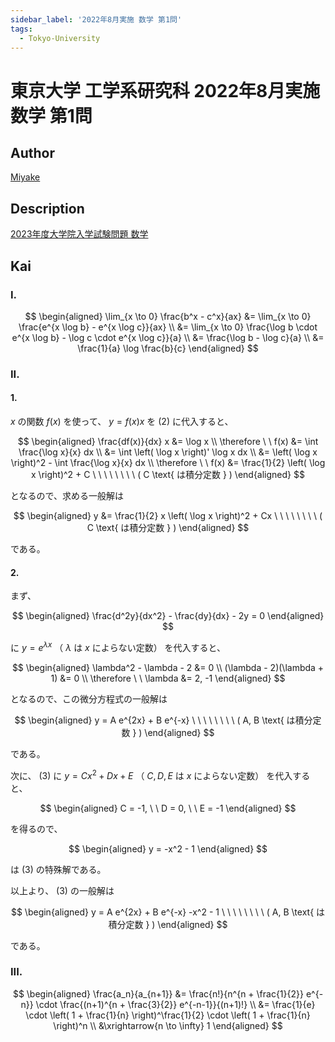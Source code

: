 ```yaml
---
sidebar_label: '2022年8月実施 数学 第1問'
tags:
  - Tokyo-University
---
```


# 東京大学 工学系研究科 2022年8月実施 数学 第1問

## **Author**
[Miyake](https://miyake.github.io/exams/index.html)

## **Description**

[2023年度大学院入学試験問題 数学](https://github.com/Myyura/the_kai_project_assets/blob/2672b44819e556e6b7835902e6d69059ff935039/kakomonn/tokyo_university/engineering/Description/M_J_E_2023.pdf)

## **Kai**
### I.

$$
\begin{aligned}
\lim_{x \to 0} \frac{b^x - c^x}{ax}
&= \lim_{x \to 0} \frac{e^{x \log b} - e^{x \log c}}{ax}
\\
&= \lim_{x \to 0}
\frac{\log b \cdot e^{x \log b} - \log c \cdot e^{x \log c}}{a}
\\
&= \frac{\log b - \log c}{a}
\\
&= \frac{1}{a} \log \frac{b}{c}
\end{aligned}
$$

### II.
#### 1.
$x$ の関数 $f(x)$ を使って、 $y=f(x)x$ を (2) に代入すると、

$$
\begin{aligned}
\frac{df(x)}{dx} x &= \log x
\\
\therefore \ \ 
f(x)
&= \int \frac{\log x}{x} dx
\\
&= \int \left( \log x \right)' \log x dx
\\
&= \left( \log x \right)^2 - \int \frac{\log x}{x} dx
\\
\therefore \ \ 
f(x) &= \frac{1}{2} \left( \log x \right)^2 + C
\ \ \ \ \ \ \ \ ( C \text{ は積分定数 } )
\end{aligned}
$$

となるので、求める一般解は

$$
\begin{aligned}
y &= \frac{1}{2} x \left( \log x \right)^2 + Cx
\ \ \ \ \ \ \ \ ( C \text{ は積分定数 } )
\end{aligned}
$$

である。

#### 2.
まず、

$$
\begin{aligned}
\frac{d^2y}{dx^2} - \frac{dy}{dx} - 2y = 0
\end{aligned}
$$

に $y=e^{\lambda x}$ （ $\lambda$ は $x$ によらない定数）
を代入すると、

$$
\begin{aligned}
\lambda^2 - \lambda - 2 &= 0
\\
(\lambda - 2)(\lambda + 1) &= 0
\\
\therefore \ \ \lambda &= 2, -1
\end{aligned}
$$

となるので、この微分方程式の一般解は

$$
\begin{aligned}
y = A e^{2x} + B e^{-x}
\ \ \ \ \ \ \ \ ( A, B \text{ は積分定数 } )
\end{aligned}
$$

である。

次に、 (3) に $y=Cx^2+Dx+E$ （ $C,D,E$ は $x$ によらない定数） を代入すると、

$$
\begin{aligned}
C = -1, \ \ D = 0, \ \ E = -1
\end{aligned}
$$

を得るので、

$$
\begin{aligned}
y = -x^2 - 1
\end{aligned}
$$

は (3) の特殊解である。

以上より、 (3) の一般解は

$$
\begin{aligned}
y = A e^{2x} + B e^{-x} -x^2 - 1
\ \ \ \ \ \ \ \ ( A, B \text{ は積分定数 } )
\end{aligned}
$$

である。

### III.

$$
\begin{aligned}
\frac{a_n}{a_{n+1}}
&= \frac{n!}{n^{n + \frac{1}{2}} e^{-n}}
\cdot \frac{(n+1)^{n + \frac{3}{2}} e^{-n-1}}{(n+1)!}
\\
&= \frac{1}{e} \cdot \left( 1 + \frac{1}{n} \right)^\frac{1}{2}
\cdot \left( 1 + \frac{1}{n} \right)^n
\\
&\xrightarrow{n \to \infty} 1
\end{aligned}
$$